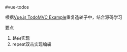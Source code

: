 #vue-todos

根据[Vue.js TodoMVC Example](https://github.com/yyx990803/vue/tree/dev/examples/todomvc)重复造轮子中，结合源码学习

要点

1. 路由实现
2. repeat双击实现编辑
